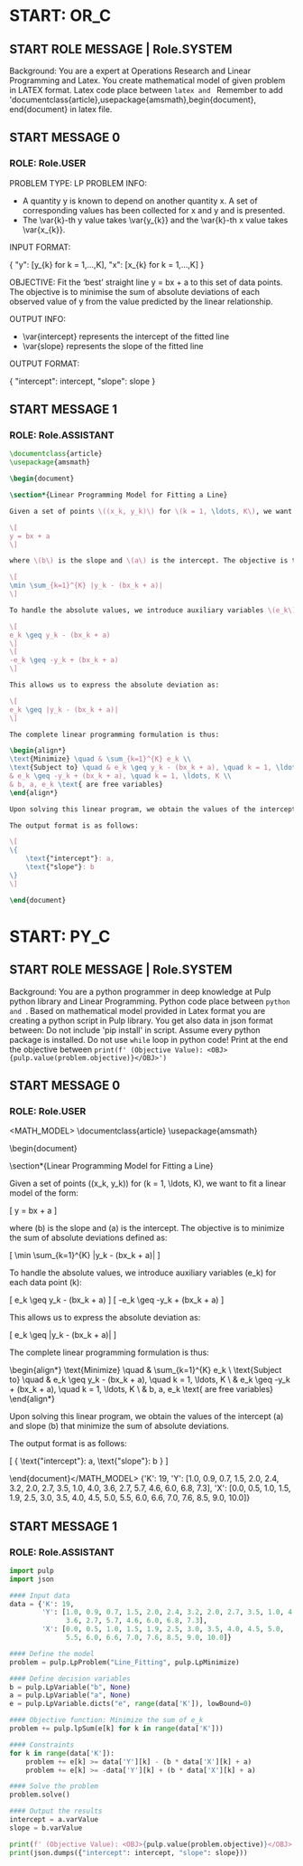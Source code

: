 # START: OR_C 
## START ROLE MESSAGE | Role.SYSTEM 
Background: You are a expert at Operations Research and Linear Programming and Latex. You create mathematical model of given problem in LATEX format. Latex code place between ```latex and ``` Remember to add 'documentclass{article},usepackage{amsmath},begin{document}, end{document} in latex file. 
## START MESSAGE 0 
### ROLE: Role.USER
<DESCRIPTION>
PROBLEM TYPE: LP
PROBLEM INFO:

- A quantity y is known to depend on another quantity x. A set of corresponding values has been collected for x and y and is presented.
- The \var{k}-th y value takes \var{y_{k}} and the \var{k}-th x value takes \var{x_{k}}.

INPUT FORMAT:

{
    "y": [y_{k} for k = 1,...,K],
    "x": [x_{k} for k = 1,...,K]
}


OBJECTIVE: Fit the ‘best’ straight line y = bx + a to this set of data points. The objective is to minimise the sum of absolute deviations of each observed value of y from the value predicted by the linear relationship.

OUTPUT INFO:

- \var{intercept} represents the intercept of the fitted line
- \var{slope} represents the slope of the fitted line

OUTPUT FORMAT:

{
    "intercept": intercept,
    "slope": slope
}
</DESCRIPTION>


## START MESSAGE 1 
### ROLE: Role.ASSISTANT
```latex
\documentclass{article}
\usepackage{amsmath}

\begin{document}

\section*{Linear Programming Model for Fitting a Line}

Given a set of points \((x_k, y_k)\) for \(k = 1, \ldots, K\), we want to fit a linear model of the form:

\[
y = bx + a
\]

where \(b\) is the slope and \(a\) is the intercept. The objective is to minimize the sum of absolute deviations defined as:

\[
\min \sum_{k=1}^{K} |y_k - (bx_k + a)|
\]

To handle the absolute values, we introduce auxiliary variables \(e_k\) for each data point \(k\):

\[
e_k \geq y_k - (bx_k + a)
\]
\[
-e_k \geq -y_k + (bx_k + a)
\]

This allows us to express the absolute deviation as:

\[
e_k \geq |y_k - (bx_k + a)|
\]

The complete linear programming formulation is thus:

\begin{align*}
\text{Minimize} \quad & \sum_{k=1}^{K} e_k \\
\text{Subject to} \quad & e_k \geq y_k - (bx_k + a), \quad k = 1, \ldots, K \\
& e_k \geq -y_k + (bx_k + a), \quad k = 1, \ldots, K \\
& b, a, e_k \text{ are free variables}
\end{align*}

Upon solving this linear program, we obtain the values of the intercept \(a\) and slope \(b\) that minimize the sum of absolute deviations.

The output format is as follows:

\[
\{
    \text{"intercept"}: a,
    \text{"slope"}: b
\}
\]

\end{document}
```

# START: PY_C 
## START ROLE MESSAGE | Role.SYSTEM 
Background: You are a python programmer in deep knowledge at Pulp python library and Linear Programming. Python code place between ```python and ```. Based on mathematical model provided in Latex format you are creating a python script in Pulp library. You get also data in json format between: <DATA></DATA> Do not include 'pip install' in script. Assume every python package is installed. Do not use `while` loop in python code! Print at the end the objective between <OBJ></OBJ> `print(f' (Objective Value): <OBJ>{pulp.value(problem.objective)}</OBJ>')` 
## START MESSAGE 0 
### ROLE: Role.USER
<MATH_MODEL>
\documentclass{article}
\usepackage{amsmath}

\begin{document}

\section*{Linear Programming Model for Fitting a Line}

Given a set of points \((x_k, y_k)\) for \(k = 1, \ldots, K\), we want to fit a linear model of the form:

\[
y = bx + a
\]

where \(b\) is the slope and \(a\) is the intercept. The objective is to minimize the sum of absolute deviations defined as:

\[
\min \sum_{k=1}^{K} |y_k - (bx_k + a)|
\]

To handle the absolute values, we introduce auxiliary variables \(e_k\) for each data point \(k\):

\[
e_k \geq y_k - (bx_k + a)
\]
\[
-e_k \geq -y_k + (bx_k + a)
\]

This allows us to express the absolute deviation as:

\[
e_k \geq |y_k - (bx_k + a)|
\]

The complete linear programming formulation is thus:

\begin{align*}
\text{Minimize} \quad & \sum_{k=1}^{K} e_k \\
\text{Subject to} \quad & e_k \geq y_k - (bx_k + a), \quad k = 1, \ldots, K \\
& e_k \geq -y_k + (bx_k + a), \quad k = 1, \ldots, K \\
& b, a, e_k \text{ are free variables}
\end{align*}

Upon solving this linear program, we obtain the values of the intercept \(a\) and slope \(b\) that minimize the sum of absolute deviations.

The output format is as follows:

\[
\{
    \text{"intercept"}: a,
    \text{"slope"}: b
\}
\]

\end{document}</MATH_MODEL>
<DATA>
{'K': 19, 'Y': [1.0, 0.9, 0.7, 1.5, 2.0, 2.4, 3.2, 2.0, 2.7, 3.5, 1.0, 4.0, 3.6, 2.7, 5.7, 4.6, 6.0, 6.8, 7.3], 'X': [0.0, 0.5, 1.0, 1.5, 1.9, 2.5, 3.0, 3.5, 4.0, 4.5, 5.0, 5.5, 6.0, 6.6, 7.0, 7.6, 8.5, 9.0, 10.0]}</DATA>


## START MESSAGE 1 
### ROLE: Role.ASSISTANT
```python
import pulp
import json

#### Input data
data = {'K': 19, 
        'Y': [1.0, 0.9, 0.7, 1.5, 2.0, 2.4, 3.2, 2.0, 2.7, 3.5, 1.0, 4.0, 
              3.6, 2.7, 5.7, 4.6, 6.0, 6.8, 7.3], 
        'X': [0.0, 0.5, 1.0, 1.5, 1.9, 2.5, 3.0, 3.5, 4.0, 4.5, 5.0, 
              5.5, 6.0, 6.6, 7.0, 7.6, 8.5, 9.0, 10.0]}

#### Define the model
problem = pulp.LpProblem("Line_Fitting", pulp.LpMinimize)

#### Define decision variables
b = pulp.LpVariable("b", None)
a = pulp.LpVariable("a", None)
e = pulp.LpVariable.dicts("e", range(data['K']), lowBound=0)

#### Objective function: Minimize the sum of e_k
problem += pulp.lpSum(e[k] for k in range(data['K']))

#### Constraints
for k in range(data['K']):
    problem += e[k] >= data['Y'][k] - (b * data['X'][k] + a)
    problem += e[k] >= -data['Y'][k] + (b * data['X'][k] + a)

#### Solve the problem
problem.solve()

#### Output the results
intercept = a.varValue
slope = b.varValue

print(f' (Objective Value): <OBJ>{pulp.value(problem.objective)}</OBJ>')
print(json.dumps({"intercept": intercept, "slope": slope}))
```

